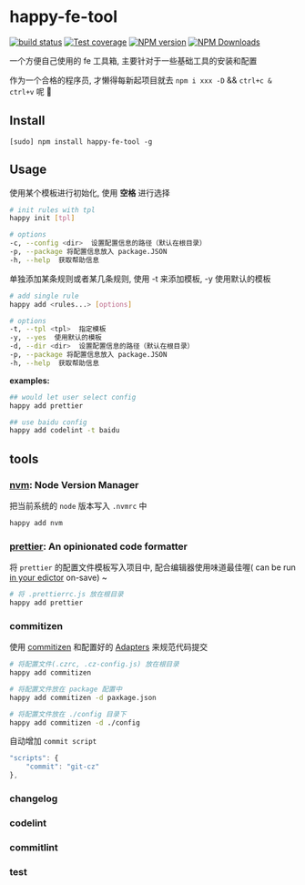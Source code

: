 # happy-fe-tool

[![build status](https://img.shields.io/travis/cyseria/happy-fe-tool/master.svg?style=flat-square)](https://travis-ci.org/cyseria/happy-fe-tool)
[![Test coverage](https://img.shields.io/codecov/c/github/cyseria/happy-fe-tool.svg?style=flat-square)](https://codecov.io/github/cyseria/happy-fe-tool?branch=master)
[![NPM version](https://img.shields.io/npm/v/happy-fe-tool.svg?style=flat-square)](https://www.npmjs.com/package/happy-fe-tool)
[![NPM Downloads](https://img.shields.io/npm/dm/happy-fe-tool.svg?style=flat-square&maxAge=43200)](https://www.npmjs.com/package/happy-fe-tool)

一个方便自己使用的 fe 工具箱, 主要针对于一些基础工具的安装和配置

作为一个合格的程序员, 才懒得每新起项目就去 `npm i xxx -D` && `ctrl+c & ctrl+v` 呢 🌝

## Install
```
[sudo] npm install happy-fe-tool -g
```

## Usage

使用某个模板进行初始化, 使用 **空格** 进行选择

```bash
# init rules with tpl
happy init [tpl]

# options
-c, --config <dir>  设置配置信息的路径（默认在根目录）
-p, --package 将配置信息放入 package.JSON
-h, --help  获取帮助信息
```

单独添加某条规则或者某几条规则, 使用 -t 来添加模板, -y 使用默认的模板

```bash
# add single rule
happy add <rules...> [options]

# options
-t, --tpl <tpl>  指定模板
-y, --yes  使用默认的模板
-d, --dir <dir>  设置配置信息的路径（默认在根目录）
-p, --package 将配置信息放入 package.JSON
-h, --help  获取帮助信息
```

**examples:**

```bash
## would let user select config
happy add prettier

## use baidu config
happy add codelint -t baidu
```

## tools
### [nvm](https://github.com/creationix/nvm): Node Version Manager

把当前系统的 `node` 版本写入 `.nvmrc` 中

```bash
happy add nvm
```

### [prettier](https://github.com/prettier/prettier): An opinionated code formatter

将 `prettier` 的配置文件模板写入项目中, 配合编辑器使用味道最佳喔( can be run [in your edictor](https://prettier.io/docs/en/editors.html) on-save) ~

```bash
# 将 .prettierrc.js 放在根目录
happy add prettier
```

### commitizen

使用 [commitizen](https://github.com/commitizen/cz-cli) 和配置好的 [Adapters](https://github.com/commitizen/cz-cli#adapters) 来规范代码提交


```bash
# 将配置文件(.czrc, .cz-config.js) 放在根目录
happy add commitizen

# 将配置文件放在 package 配置中
happy add commitizen -d paxkage.json

# 将配置文件放在 ./config 目录下
happy add commitizen -d ./config
```

自动增加 `commit script`

```javascript
"scripts": {
    "commit": "git-cz"
},
```

### changelog

### codelint

### commitlint

### test
